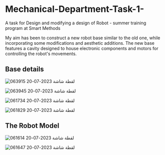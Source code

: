 # Mechanical-Department-Task-1-
A task for Design and modifying a design of Robot - summer training program at Smart Methods

My aim has been to construct a new robot base similar to the old one, while incorporating some modifications and aesthetic additions. The new base features a cavity designed to house electronic components and motors for controlling the robot's movements.

## Base details

![لقطة شاشة 2023-07-20 063915](https://github.com/H16Bw/Mechanical-Department-task-1-/assets/139852537/cd3f8e69-24d0-4e26-b3e4-1c4215d758d4)

![لقطة شاشة 2023-07-20 063945](https://github.com/H16Bw/Mechanical-Department-task-1-/assets/139852537/d22f7e93-6dd1-4bf8-9771-830dbeb1fd7c)

![لقطة شاشة 2023-07-20 061734](https://github.com/H16Bw/Mechanical-Department-task-1-/assets/139852537/e558d708-dc28-4596-bcce-2391afbd00b5)

![لقطة شاشة 2023-07-20 061829](https://github.com/H16Bw/Mechanical-Department-task-1-/assets/139852537/6e0a6b9b-9aea-4ea8-8619-b577fbb00916)
## The Robot Model
![لقطة شاشة 2023-07-20 061614](https://github.com/H16Bw/Mechanical-Department-task-1-/assets/139852537/a55d03ac-6b91-4b47-abd9-31dec9c9b24e)

![لقطة شاشة 2023-07-20 061647](https://github.com/H16Bw/Mechanical-Department-task-1-/assets/139852537/72579e56-c77d-4833-8f20-e1ea09b99183)
